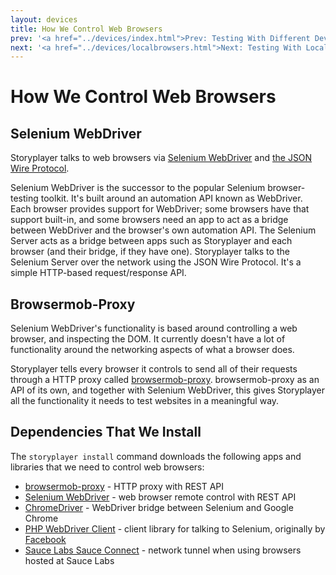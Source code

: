 ```yaml
---
layout: devices
title: How We Control Web Browsers
prev: '<a href="../devices/index.html">Prev: Testing With Different Devices</a>'
next: '<a href="../devices/localbrowsers.html">Next: Testing With Locally Running Web Browsers</a>'
---
```


# How We Control Web Browsers

## Selenium WebDriver

Storyplayer talks to web browsers via [Selenium WebDriver](http://docs.seleniumhq.org) and [the JSON Wire Protocol](https://code.google.com/p/selenium/wiki/JsonWireProtocol).

Selenium WebDriver is the successor to the popular Selenium browser-testing toolkit.  It's built around an automation API known as WebDriver.  Each browser provides support for WebDriver; some browsers have that support built-in, and some browsers need an app to act as a bridge between WebDriver and the browser's own automation API.  The Selenium Server acts as a bridge between apps such as Storyplayer and each browser (and their bridge, if they have one).  Storyplayer talks to the Selenium Server over the network using the JSON Wire Protocol.  It's a simple HTTP-based request/response API.

## Browsermob-Proxy

Selenium WebDriver's functionality is based around controlling a web browser, and inspecting the DOM.  It currently doesn't have a lot of functionality around the networking aspects of what a browser does.

Storyplayer tells every browser it controls to send all of their requests through a HTTP proxy called [browsermob-proxy](https://github.com/webmetrics/browsermob-proxy).  browsermob-proxy as an API of its own, and together with Selenium WebDriver, this gives Storyplayer all the functionality it needs to test websites in a meaningful way.

## Dependencies That We Install

The `storyplayer install` command downloads the following apps and libraries that we need to control web browsers:

* [browsermob-proxy](https://github.com/webmetrics/browsermob-proxy) - HTTP proxy with REST API
* [Selenium WebDriver](http://docs.seleniumhq.org/) - web browser remote control with REST API
* [ChromeDriver](https://code.google.com/p/selenium/wiki/ChromeDriver) - WebDriver bridge between Selenium and Google Chrome
* [PHP WebDriver Client](https://github.com/datasift/php_webdriver) - client library for talking to Selenium, originally by [Facebook](http://facebook.com)
* [Sauce Labs Sauce Connect](http://saucelabs.com) - network tunnel when using browsers hosted at Sauce Labs

